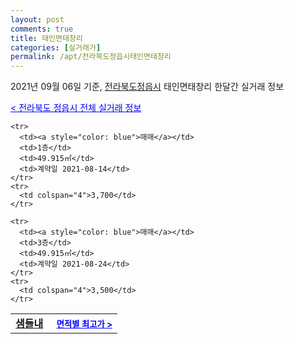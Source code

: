 ```yaml
---
layout: post
comments: true
title: 태인면태창리
categories: [실거래가]
permalink: /apt/전라북도정읍시태인면태창리
---
```


2021년 09월 06일 기준, <a href="/apt/전라북도정읍시">전라북도정읍시</a> 태인면태창리 한달간 실거래 정보

<a style="color: blue;" href="/apt/전라북도정읍시">< 전라북도 정읍시 전체 실거래 정보</a>
<!---- start ---->
<table>
  <tr>
    <td colspan="4" style="font-weight: bold;"><a href="/apt/전라북도정읍시태인면태창리샘들내">샘들내</a> &nbsp;&nbsp;&nbsp; <a style="color: blue; font-size: smaller;" href="/apt/전라북도정읍시태인면태창리샘들내">면적별 최고가 ></a></td>
  </tr>
    
    <tr>
      <td><a style="color: blue">매매</a></td>
      <td>1층</td>
      <td>49.915㎡</td>
      <td>계약일 2021-08-14</td>
    </tr>
    <tr>
      <td colspan="4">3,700</td>
    </tr>
      
    <tr>
      <td><a style="color: blue">매매</a></td>
      <td>3층</td>
      <td>49.915㎡</td>
      <td>계약일 2021-08-24</td>
    </tr>
    <tr>
      <td colspan="4">3,500</td>
    </tr>
      
</table>
<!---- end ---->
    